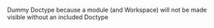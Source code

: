 Dummy Doctype because a module (and Workspace) will not be made visible without an included Doctype
